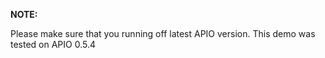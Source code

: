 **NOTE:**

Please make sure that you running off latest APIO version. This demo was tested on APIO 0.5.4
